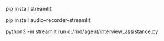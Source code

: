 pip install streamlit

pip install audio-recorder-streamlit


python3 -m streamlit run d:/rnd/agent/interview_assistance.py

